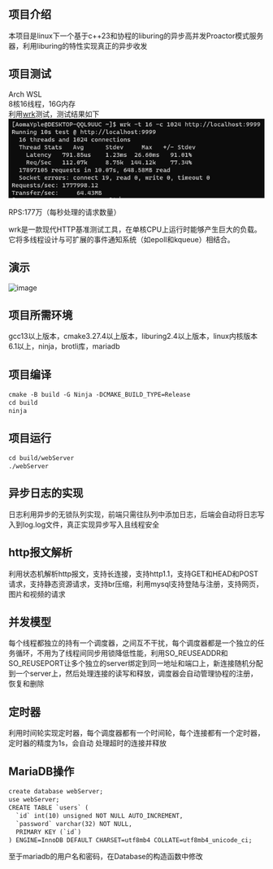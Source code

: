 ## 项目介绍

本项目是linux下一个基于c++23和协程的liburing的异步高并发Proactor模式服务器，利用liburing的特性实现真正的异步收发

## 项目测试

Arch WSL  
8核16线程，16G内存  
利用[wrk](https://github.com/wg/wrk)测试，测试结果如下  
![image](test/test.png)

RPS:177万（每秒处理的请求数量）

wrk是一款现代HTTP基准测试工具，在单核CPU上运行时能够产生巨大的负载。它将多线程设计与可扩展的事件通知系统（如epoll和kqueue）相结合。

## 演示

![image](test/test.gif)

## 项目所需环境

gcc13以上版本，cmake3.27.4以上版本，liburing2.4以上版本，linux内核版本6.1以上，ninja，brotli库，mariadb

## 项目编译

```shell 
cmake -B build -G Ninja -DCMAKE_BUILD_TYPE=Release
cd build
ninja
```

## 项目运行

```shell
cd build/webServer
./webServer
```

## 异步日志的实现

日志利用异步的无锁队列实现，前端只需往队列中添加日志，后端会自动将日志写入到log.log文件，真正实现异步写入且线程安全

## http报文解析

利用状态机解析http报文，支持长连接，支持http1.1，支持GET和HEAD和POST请求，支持静态资源请求，支持br压缩，利用mysql支持登陆与注册，支持网页，图片和视频的请求

## 并发模型

每个线程都独立的持有一个调度器，之间互不干扰，每个调度器都是一个独立的任务循环，不用为了线程间同步用锁降低性能，利用SO_REUSEADDR和SO_REUSEPORT让多个独立的server绑定到同一地址和端口上，新连接随机分配到一个server上，然后处理连接的读写和释放，调度器会自动管理协程的注册，恢复和删除

## 定时器

利用时间轮实现定时器，每个调度器都有一个时间轮，每个连接都有一个定时器，定时器的精度为1s，会自动
处理超时的连接并释放

## MariaDB操作

```shell
create database webServer;
use webServer;
CREATE TABLE `users` (
  `id` int(10) unsigned NOT NULL AUTO_INCREMENT,
  `password` varchar(32) NOT NULL,
  PRIMARY KEY (`id`)
) ENGINE=InnoDB DEFAULT CHARSET=utf8mb4 COLLATE=utf8mb4_unicode_ci;
```

至于mariadb的用户名和密码，在Database的构造函数中修改
